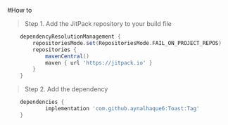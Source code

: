 #How to

> Step 1. Add the JitPack repository to your build file

```gradle
	dependencyResolutionManagement {
		repositoriesMode.set(RepositoriesMode.FAIL_ON_PROJECT_REPOS)
		repositories {
			mavenCentral()
			maven { url 'https://jitpack.io' }
		}
	}
```
> Step 2. Add the dependency
```gradle
	dependencies {
	        implementation 'com.github.aynalhaque6:Toast:Tag'
	}
```
